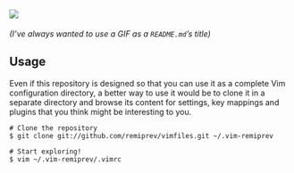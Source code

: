 # ![](http://i.imgur.com/gbGMgsi.gif)

*(I’ve always wanted to use a GIF as a `README.md`’s title)*

## Usage

Even if this repository is designed so that you can use it as a complete Vim
configuration directory, a better way to use it would be to clone it in a
separate directory and browse its content for settings, key mappings and
plugins that you think might be interesting to you.

```shell
# Clone the repository
$ git clone git://github.com/remiprev/vimfiles.git ~/.vim-remiprev

# Start exploring!
$ vim ~/.vim-remiprev/.vimrc
```
